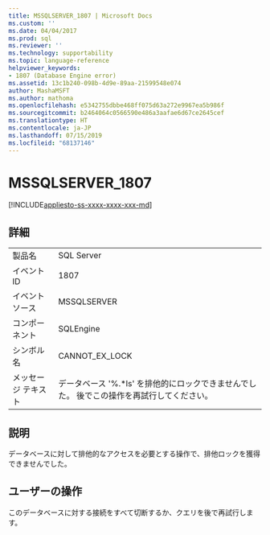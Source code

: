 ```yaml
---
title: MSSQLSERVER_1807 | Microsoft Docs
ms.custom: ''
ms.date: 04/04/2017
ms.prod: sql
ms.reviewer: ''
ms.technology: supportability
ms.topic: language-reference
helpviewer_keywords:
- 1807 (Database Engine error)
ms.assetid: 13c1b240-098b-4d9e-89aa-21599548e074
author: MashaMSFT
ms.author: mathoma
ms.openlocfilehash: e5342755dbbe468ff075d63a272e9967ea5b986f
ms.sourcegitcommit: b2464064c0566590e486a3aafae6d67ce2645cef
ms.translationtype: HT
ms.contentlocale: ja-JP
ms.lasthandoff: 07/15/2019
ms.locfileid: "68137146"
---
```

# <a name="mssqlserver1807"></a>MSSQLSERVER_1807
[!INCLUDE[appliesto-ss-xxxx-xxxx-xxx-md](../../includes/appliesto-ss-xxxx-xxxx-xxx-md.md)]
  
## <a name="details"></a>詳細  
  
|||  
|-|-|  
|製品名|SQL Server|  
|イベント ID|1807|  
|イベント ソース|MSSQLSERVER|  
|コンポーネント|SQLEngine|  
|シンボル名|CANNOT_EX_LOCK|  
|メッセージ テキスト|データベース '%.*ls' を排他的にロックできませんでした。 後でこの操作を再試行してください。|  
  
## <a name="explanation"></a>説明  
データベースに対して排他的なアクセスを必要とする操作で、排他ロックを獲得できませんでした。  
  
## <a name="user-action"></a>ユーザーの操作  
このデータベースに対する接続をすべて切断するか、クエリを後で再試行します。  
  
